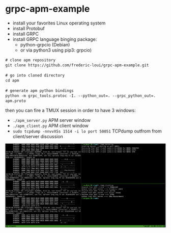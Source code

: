 # grpc-apm-example

* install your favorites Linux operating system
* install Protobuf
* install GRPC
* install GRPC language binging package: 
    * python-grpcio (Debian)
    * or via python3 using pip3: grpcio)

```
# clone apm repository
git clone https://github.com/frederic-loui/grpc-apm-example.git

# go into cloned directory
cd apm

# generate apm python bindings
python -m grpc_tools.protoc -I. --python_out=. --grpc_python_out=. apm.proto 
```
then you can fire a TMUX session in order to have 3 windows:
* `./apm_server.py` APM server window
* `./apm_client.py` APM client window
* `sudo tcpdump -nnvvXSs 1514 -i lo port 50051` TCPdump outfrom from client/server discussion

![APM](/apm.png)
